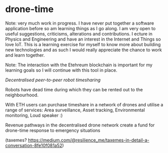 # drone-time

Note: very much work in progress. I have never put together a software application before so am learning things as I go along. I am very open to useful suggestions, criticisms, alterations and contributions. I ecture in Physics and Engineering and have an interest in the Internet and Things so love IoT. This is a learning exercise for myself to know more about building new technologies and as such I would really appreciate the chance to work and learn together.

Note: The interaction with the Etehreum blockchain is important for my learning goals so I will continue with this tool in place.

*Decentralised peer-to-peer robot timesharing*

Robots have dead time during which they can be rented out to the neighbourhood.

With ETH users can purchase timeshare in a network of drones and utilise a range of services: Area surveillance, Asset tracking, Environmental monitoring, Loud speaker :)

Revenue pathways in the decentralised drone network create a fund for drone-time response to emergency situations

(taxemes? https://medium.com/@resilience_me/taxemes-in-detail-a-conversation-8fe10f081a52)

